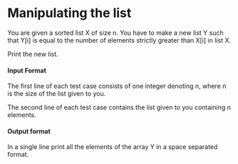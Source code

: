 # Manipulating the list

You are given a sorted list X of size n. You have to make a new list Y such that Y\[i\] is equal to the
number of elements strictly greater than X\[i\] in list X.

Print the new list.

#### Input Format

The first line of each test case consists of one integer denoting n, where n is the size of the list
given to you.

The second line of each test case contains the list given to you containing n elements.

#### Output format

In a single line print all the elements of the array Y in a space separated format.
